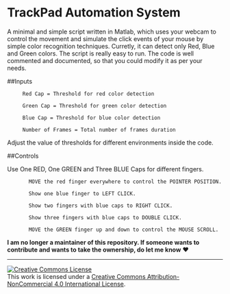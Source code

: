 TrackPad Automation System
============================

A minimal and simple script written in Matlab, which uses your webcam to control the movement and simulate the click events of your mouse by simple color recognition techniques. Curretly, it can detect only Red, Blue and Green colors. The script is really easy to run. The code is well commented and documented, so that you could modify it as per your needs. 

##Inputs

         Red Cap = Threshold for red color detection
 
         Green Cap = Threshold for green color detection
         
         Blue Cap = Threshold for blue color detection
         
         Number of Frames = Total number of frames duration
         
 Adjust the value of thresholds for different environments inside the code. 
 
##Controls

 Use One RED, One GREEN and Three BLUE Caps for different fingers.
           
           MOVE the red finger everywhere to control the POINTER POSITION.
           
           Show one blue finger to LEFT CLICK.
           
           Show two fingers with blue caps to RIGHT CLICK.
           
           Show three fingers with blue caps to DOUBLE CLICK.
           
           MOVE the GREEN finger up and down to control the MOUSE SCROLL.

**I am no longer a maintainer of this repository. If someone wants to contribute and wants to take the ownership, do let me know** :heart:

---

<a rel="license" href="http://creativecommons.org/licenses/by-nc/4.0/"><img alt="Creative Commons License" style="border-width:0" src="https://i.creativecommons.org/l/by-nc/4.0/88x31.png" /></a><br />This work is licensed under a <a rel="license" href="http://creativecommons.org/licenses/by-nc/4.0/">Creative Commons Attribution-NonCommercial 4.0 International License</a>.
